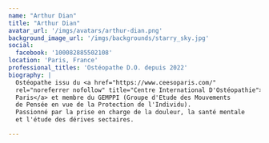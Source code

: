 ```yaml
---
name: "Arthur Dian"
title: "Arthur Dian"
avatar_url: '/imgs/avatars/arthur-dian.png'
background_image_url: '/imgs/backgrounds/starry_sky.jpg'
social:
  facebook: '100082885502108'
location: 'Paris, France'
professional_titles: 'Ostéopathe D.O. depuis 2022'
biography: |
  Ostéopathe issu du <a href="https://www.ceesoparis.com/"
  rel="noreferrer nofollow" title="Centre International D'Ostéopathie">CEESO
  Paris</a> et membre du GEMPPI (Groupe d'Etude des Mouvements
  de Pensée en vue de la Protection de l'Individu).
  Passionné par la prise en charge de la douleur, la santé mentale
  et l'étude des dérives sectaires.

---
```


